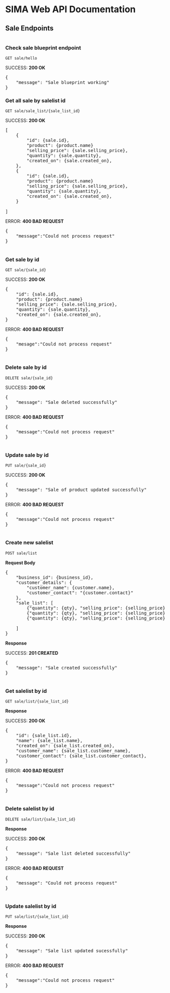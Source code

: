 # SIMA Web API Documentation
## Sale Endpoints
#
### Check sale blueprint endpoint

`GET sale/hello`

SUCCESS: **200 OK**

<pre>
{
    "message": "Sale blueprint working"
}
</pre>

### Get all sale by salelist id

`GET sale/sale_list/{sale_list_id}`

SUCCESS: **200 OK**

<pre>
[
    {
        "id": {sale.id},
        "product": {product.name}
        "selling_price": {sale.selling_price},
        "quantity": {sale.quantity},
        "created_on": {sale.created_on},
    },
    {
        "id": {sale.id},
        "product": {product.name}
        "selling_price": {sale.selling_price},
        "quantity": {sale.quantity},
        "created_on": {sale.created_on},
    }

]
</pre>

ERROR: **400 BAD REQUEST**

<pre>
{
    "message":"Could not process request"
}
</pre>
#

### Get sale by id

`GET sale/{sale_id}`

SUCCESS: **200 OK**

<pre>
{
    "id": {sale.id},
    "product": {product.name}
    "selling_price": {sale.selling_price},
    "quantity": {sale.quantity},
    "created_on": {sale.created_on},
}
</pre>

ERROR: **400 BAD REQUEST**

<pre>
{
    "mesage":"Could not process request"
}
</pre>
#

### Delete sale by id

`DELETE sale/{sale_id}`

SUCCESS: **200 OK**

<pre>
{
    "message": "Sale deleted successfully"
}
</pre>

ERROR: **400 BAD REQUEST**

<pre>
{
    "message":"Could not process request"
}
</pre>
#

### Update sale by id

`PUT sale/{sale_id}`

SUCCESS: **200 OK**

<pre>
{
    "message": "Sale of product updated successfully"
}
</pre>

ERROR: **400 BAD REQUEST**

<pre>
{
    "message":"Could not process request"
}
</pre>
#

### Create new salelist

`POST sale/list`

**Request Body**
<pre>
{
    "business_id": {business_id},
    "customer_details": {
        "customer_name": {customer.name}, 
        "customer_contact": "{customer.contact}"
    },
    "sale_list": [
        {"quantity": {qty}, "selling_price": {selling_price}, "product_id": {product_id}},
        {"quantity": {qty}, "selling_price": {selling_price}, "product_id": {product_id}},
        {"quantity": {qty}, "selling_price": {selling_price}, "product_id": {product_id}},

    ]
}
</pre>

**Response**

SUCCESS: **201 CREATED**
<pre>
{
    "message": "Sale created successfully"
}
</pre>
#

### Get salelist by id

`GET sale/list/{sale_list_id}`

**Response**

SUCCESS: **200 OK**
<pre>
{
    "id": {sale_list.id},
    "name": {sale_list.name},
    "created_on": {sale_list.created_on},
    "customer_name": {sale_list.customer_name},
    "customer_contact": {sale_list.customer_contact},
}
</pre>

ERROR: **400 BAD REQUEST**
<pre>
{
    "message":"Could not process request"
}
</pre>
#

### Delete salelist by id

`DELETE sale/list/{sale_list_id}`

**Response**

SUCCESS: **200 OK**
<pre>
{
    "message": "Sale list deleted successfully"
}
</pre>

ERROR: **400 BAD REQUEST**
<pre>
{
    "message": "Could not process request"
}
</pre>
#

### Update salelist by id

`PUT sale/list/{sale_list_id}`

**Response**

SUCCESS: **200 OK**
<pre>
{
    "message": "Sale list updated sucessfully"
}
</pre>

ERROR: **400 BAD REQUEST**
<pre>
{
    "message":"Could not process request"
}
</pre>